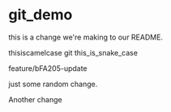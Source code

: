 # git_demo

this is a change we're making to our README.

thisiscamelcase
git
this_is_snake_case

feature/bFA205-update

just some random change.

Another change
